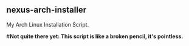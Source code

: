 ## nexus-arch-installer
My Arch Linux Installation Script.


#__Not quite there yet: This script is like a broken pencil, it's pointless.__
